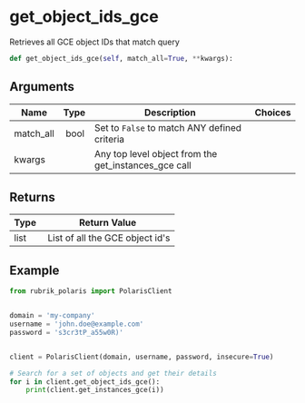 # get_object_ids_gce

Retrieves all GCE object IDs that match query

```py
def get_object_ids_gce(self, match_all=True, **kwargs):
```

## Arguments

| Name        | Type | Description                                                                 | Choices |
|-------------|------|-----------------------------------------------------------------------------|---------|
| match_all  | bool | Set to `False` to match ANY defined criteria |  |
| kwargs  |  | Any top level object from the get_instances_gce call |  |


## Returns

| Type | Return Value                                                                                  |
|------|-----------------------------------------------------------------------------------------------|
| list | List of all the GCE object id's |



## Example

```py
from rubrik_polaris import PolarisClient


domain = 'my-company'
username = 'john.doe@example.com'
password = 's3cr3tP_a55w0R)'


client = PolarisClient(domain, username, password, insecure=True)

# Search for a set of objects and get their details
for i in client.get_object_ids_gce():
    print(client.get_instances_gce(i))

```
